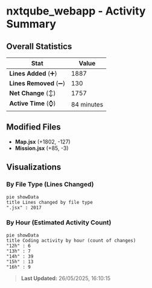 # nxtqube_webapp - Activity Summary 

## Overall Statistics

| Stat                   | Value                                                             |
| ---------------------- | ----------------------------------------------------------------- |
| **Lines Added** (➕)   | 1887                                          |
| **Lines Removed** (➖) | 130                                        |
| **Net Change** (↕)    | 1757                |
| **Active Time** (⌚)   | 84 minutes |


## Modified Files
- **Map.jsx** (+1802, -127)
- **Mission.jsx** (+85, -3)

## Visualizations

### By File Type (Lines Changed)

```mermaid
pie showData
title Lines changed by file type
".jsx" : 2017
```

### By Hour (Estimated Activity Count)

```mermaid
pie showData
title Coding activity by hour (count of changes)
"12h" : 6
"13h" : 7
"14h" : 39
"15h" : 13
"16h" : 9
```


> **Last Updated:** 26/05/2025, 16:10:15